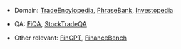 

- Domain: [TradeEncylopedia](https://huggingface.co/datasets/FinanceMTEB/TradeTheEventEncyclopedia), [PhraseBank](https://huggingface.co/datasets/FinanceMTEB/financial_phrasebank), [Investopedia](https://huggingface.co/datasets/FinLang/investopedia-embedding-dataset)

- QA: [FiQA](https://huggingface.co/datasets/mteb/fiqa), [StockTradeQA](https://huggingface.co/datasets/yymYYM/stock_trading_QA)

- Other relevant: [FinGPT](https://huggingface.co/datasets/FinGPT/fingpt-fiqa_qa), [FinanceBench](https://huggingface.co/datasets/FinanceMTEB/FinanceBench)